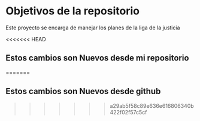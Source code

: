 # Objetivos de la repositorio

Este proyecto se encarga de manejar los planes de la liga de la justicia


<<<<<<< HEAD
## Estos cambios son Nuevos desde mi repositorio
=======
## Estos cambios son Nuevos desde github
>>>>>>> a29ab5f58c89e636e616806340b422f02f57c5cf
